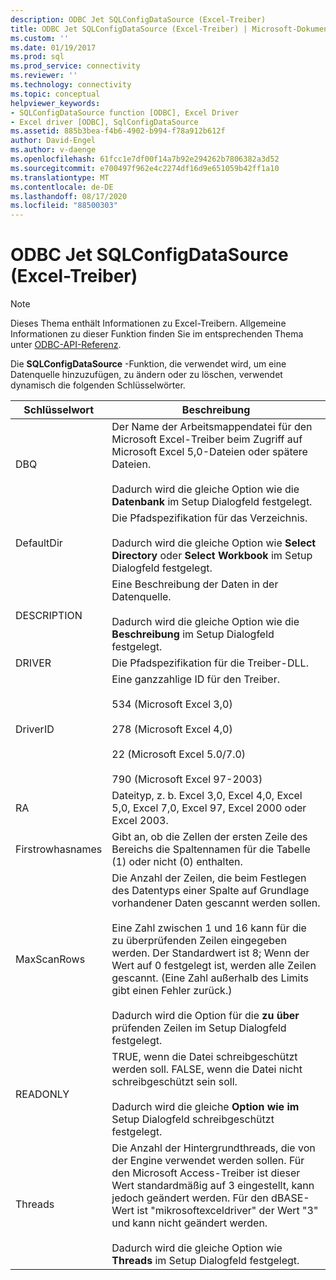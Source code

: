 ```yaml
---
description: ODBC Jet SQLConfigDataSource (Excel-Treiber)
title: ODBC Jet SQLConfigDataSource (Excel-Treiber) | Microsoft-Dokumentation
ms.custom: ''
ms.date: 01/19/2017
ms.prod: sql
ms.prod_service: connectivity
ms.reviewer: ''
ms.technology: connectivity
ms.topic: conceptual
helpviewer_keywords:
- SQLConfigDataSource function [ODBC], Excel Driver
- Excel driver [ODBC], SqlConfigDataSource
ms.assetid: 885b3bea-f4b6-4902-b994-f78a912b612f
author: David-Engel
ms.author: v-daenge
ms.openlocfilehash: 61fcc1e7df00f14a7b92e294262b7806382a3d52
ms.sourcegitcommit: e700497f962e4c2274df16d9e651059b42ff1a10
ms.translationtype: MT
ms.contentlocale: de-DE
ms.lasthandoff: 08/17/2020
ms.locfileid: "88500303"
---
```

# <a name="odbc-jet-sqlconfigdatasource-excel-driver"></a>ODBC Jet SQLConfigDataSource (Excel-Treiber)
> [!NOTE]  
>  Dieses Thema enthält Informationen zu Excel-Treibern. Allgemeine Informationen zu dieser Funktion finden Sie im entsprechenden Thema unter [ODBC-API-Referenz](../../odbc/reference/syntax/odbc-api-reference.md).  
  
 Die **SQLConfigDataSource** -Funktion, die verwendet wird, um eine Datenquelle hinzuzufügen, zu ändern oder zu löschen, verwendet dynamisch die folgenden Schlüsselwörter.  
  
|Schlüsselwort|Beschreibung|  
|-------------|-----------------|  
|DBQ|Der Name der Arbeitsmappendatei für den Microsoft Excel-Treiber beim Zugriff auf Microsoft Excel 5,0-Dateien oder spätere Dateien.<br /><br /> Dadurch wird die gleiche Option wie die **Datenbank** im Setup Dialogfeld festgelegt.|  
|DefaultDir|Die Pfadspezifikation für das Verzeichnis.<br /><br /> Dadurch wird die gleiche Option wie **Select Directory** oder **Select Workbook** im Setup Dialogfeld festgelegt.|  
|DESCRIPTION|Eine Beschreibung der Daten in der Datenquelle.<br /><br /> Dadurch wird die gleiche Option wie die **Beschreibung** im Setup Dialogfeld festgelegt.|  
|DRIVER|Die Pfadspezifikation für die Treiber-DLL.|  
|DriverID|Eine ganzzahlige ID für den Treiber.<br /><br /> 534 (Microsoft Excel 3,0)<br /><br /> 278 (Microsoft Excel 4,0)<br /><br /> 22 (Microsoft Excel 5.0/7.0)<br /><br /> 790 (Microsoft Excel 97-2003)|  
|RA|Dateityp, z. b. Excel 3,0, Excel 4,0, Excel 5,0, Excel 7,0, Excel 97, Excel 2000 oder Excel 2003.|  
|Firstrowhasnames|Gibt an, ob die Zellen der ersten Zeile des Bereichs die Spaltennamen für die Tabelle (1) oder nicht (0) enthalten.|  
|MaxScanRows|Die Anzahl der Zeilen, die beim Festlegen des Datentyps einer Spalte auf Grundlage vorhandener Daten gescannt werden sollen.<br /><br /> Eine Zahl zwischen 1 und 16 kann für die zu überprüfenden Zeilen eingegeben werden. Der Standardwert ist 8; Wenn der Wert auf 0 festgelegt ist, werden alle Zeilen gescannt. (Eine Zahl außerhalb des Limits gibt einen Fehler zurück.)<br /><br /> Dadurch wird die Option für die **zu über** prüfenden Zeilen im Setup Dialogfeld festgelegt.|  
|READONLY|TRUE, wenn die Datei schreibgeschützt werden soll. FALSE, wenn die Datei nicht schreibgeschützt sein soll.<br /><br /> Dadurch wird die gleiche **Option wie im** Setup Dialogfeld schreibgeschützt festgelegt.|  
|Threads|Die Anzahl der Hintergrundthreads, die von der Engine verwendet werden sollen. Für den Microsoft Access-Treiber ist dieser Wert standardmäßig auf 3 eingestellt, kann jedoch geändert werden. Für den dBASE-Wert ist "mikrosoftexceldriver" der Wert "3" und kann nicht geändert werden.<br /><br /> Dadurch wird die gleiche Option wie **Threads** im Setup Dialogfeld festgelegt.|

